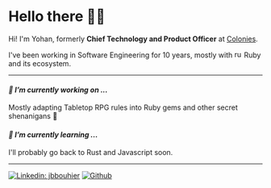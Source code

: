 # Hello there 🙋‍♂️

Hi! I'm Yohan, formerly <b>Chief Technology and Product Officer</b> at [Colonies](https://www.livecolonies.com/en).

I've been working in Software Engineering for 10 years, mostly with <img src="https://upload.wikimedia.org/wikipedia/commons/thumb/7/73/Ruby_logo.svg/262px-Ruby_logo.svg.png" alt="ruby-lang logo" width="15" /> Ruby and its ecosystem.

---

#### <i>🔭 I’m currently working on ...</i>
Mostly adapting Tabletop RPG rules into Ruby gems and other secret shenanigans 👀

#### <i>🌱 I’m currently learning ...</i>
I'll probably go back to Rust and Javascript soon.

---

[![Linkedin: jbbouhier](https://img.shields.io/badge/Yohan-Piron-blue?style=flat&logo=Linkedin&logoColor=white&link=https://www.linkedin.com/in/yohan-piron-6a4a706a/)](https://www.linkedin.com/in/yohan-piron-6a4a706a/)
[![Github](https://img.shields.io/github/followers/yinfei?label=Follow&style=social)](https://github.com/yinfei)

<!--
**Yinfei/Yinfei** is a ✨ _special_ ✨ repository because its `README.md` (this file) appears on your GitHub profile.
-->
